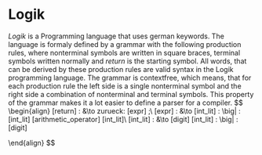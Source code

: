 # Logik
*Logik* is a Programming language that uses german keywords. The language is formaly defined by a grammar with the following production rules, where nonterminal symbols are written in square braces, terminal symbols written normally and $return$ is the starting symbol. All words, that can be derived by these production rules are valid syntax in the Logik programming language. The grammar is contextfree, which means, that for each production rule the left side is a single nonterminal symbol and the right side a combination of nonterminal and terminal symbols. This property of the grammar makes it a lot easier to define a parser for a compiler.
$$
\begin{align}
[return] \: &\to zurueck\: [expr] ;\\
[expr] \: &\to [int\_lit] \: \big| \: [int\_lit] [arithmetic\_operator] [int\_lit]\\
[int\_lit] \: &\to [digit] [int\_lit] \: \big| \: [digit]


\end{align}
$$

